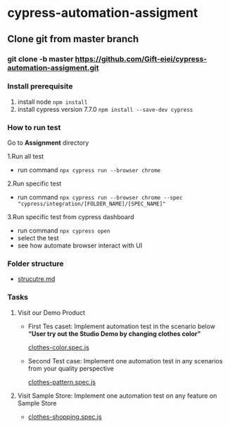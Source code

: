 # cypress-automation-assigment

## Clone git from master branch

### git clone -b master https://github.com/Gift-eiei/cypress-automation-assigment.git

### Install prerequisite

1. install node `npm install`
2. install cypress version 7.7.0 `npm install --save-dev cypress`

### How to run test

Go to **Assignment** directory

1.Run all test

- run command `npx cypress run --browser chrome`

2.Run specific test

- run command `npx cypress run --browser chrome --spec "cypress/integration/[FOLDER_NAME]/[SPEC_NAME]"`

3.Run specific test from cypress dashboard

- run command `npx cypress open`
- select the test
- see how automate browser interact with UI

### Folder structure

- [strucutre.md](/cypress/structure.md)

### Tasks

1. Visit our Demo Product

    - First Tes caset: Implement automation test in the scenario below **“User try out the Studio Demo by changing clothes color”**
        
        [clothes\-color.spec.js](cypress/integration/demo-product/clothes-color.spec.js)
        
    - Second Test case: Implement one automation test in any scenarios from your quality perspective
       
       [clothes\-pattern.spec.js](cypress/integration/demo-product/clothes-pattern.spec.js)
        
2. Visit Sample Store: Implement one automation test on any feature on Sample Store 
   - [clothes\-shopping.spec.js](cypress/integration/sample-store/clothes-shopping.spec.js)
